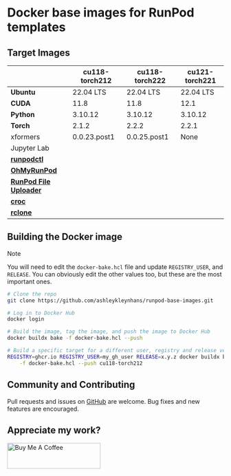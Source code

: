 # Docker base images for RunPod templates

## Target Images

|                                                                             | cu118-torch212 | cu118-torch222 | cu121-torch221 |
|-----------------------------------------------------------------------------|----------------|----------------|----------------|
| **Ubuntu**                                                                  | 22.04 LTS      | 22.04 LTS      | 22.04 LTS      |
| **CUDA**                                                                    | 11.8           | 11.8           | 12.1           |
| **Python**                                                                  | 3.10.12        | 3.10.12        | 3.10.12        |
| **Torch**                                                                   | 2.1.2          | 2.2.2          | 2.2.1          |
| xformers                                                                    | 0.0.23.post1   | 0.0.25.post1   | None           |
| Jupyter Lab                                                                 |                |                |                |
| [**runpodctl**](https://github.com/runpod/runpodctl)                        |                |                |                |
| [**OhMyRunPod**](https://github.com/kodxana/OhMyRunPod)                     |                |                |                |
| [**RunPod File Uploader**](https://github.com/kodxana/RunPod-FilleUploader) |                |                |                |
| [**croc**](https://github.com/schollz/croc)                                 |                |                |                |
| [**rclone**](https://rclone.org/)                                           |                |                |                |

## Building the Docker image

> [!NOTE]
> You will need to edit the `docker-bake.hcl` file and update `REGISTRY_USER`,
> and `RELEASE`.  You can obviously edit the other values too, but these
> are the most important ones.

```bash
# Clone the repo
git clone https://github.com/ashleykleynhans/runpod-base-images.git

# Log in to Docker Hub
docker login

# Build the image, tag the image, and push the image to Docker Hub
docker buildx bake -f docker-bake.hcl --push

# Build a specific target for a different user, registry and release version
REGISTRY=ghcr.io REGISTRY_USER=my_gh_user RELEASE=x.y.z docker buildx bake \
    -f docker-bake.hcl --push cu118-torch212
```

## Community and Contributing

Pull requests and issues on [GitHub](https://github.com/ashleykleynhans/runpod-base-images)
are welcome. Bug fixes and new features are encouraged.

## Appreciate my work?

<a href="https://www.buymeacoffee.com/ashleyk" target="_blank"><img src="https://cdn.buymeacoffee.com/buttons/v2/default-yellow.png" alt="Buy Me A Coffee" style="height: 60px !important;width: 217px !important;" ></a>
